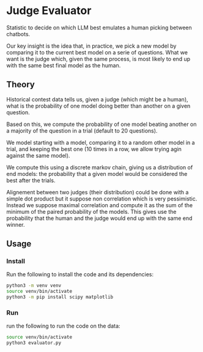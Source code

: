# Judge Evaluator

Statistic to decide on which LLM best emulates a human picking between chatbots.

Our key insight is the idea that, in practice, we pick a new model by comparing it to the current best model on a serie of questions.
What we want is the judge which, given the same process, is most likely to end up with the same best final model as the human.

## Theory

Historical contest data tells us, given a judge (which might be a human), what is the probability of one model doing better than another on a given question.

Based on this, we compute the probability of one model beating another on a majority of the question in a trial (default to 20 questions).

We model starting with a model, comparing it to a random other model in a trial, and keeping the best one (10 times in a row, we allow trying agin against the same model).

We compute this using a discrete markov chain, giving us a distribution of end models: the probability that a given model would be considered the best after the trials.

Alignement between two judges (their distribution) could be done with a simple dot product but it suppose non correlation which is very pessimistic.
Instead we suppose maximal correlation and compute it as the sum of the minimum of the paired probability of the models.
This gives use the probability that the human and the judge would end up with the same end winner.

## Usage

### Install

Run the following to install the code and its dependencies:

```sh
python3 -m venv venv
source venv/bin/activate
python3 -m pip install scipy matplotlib
```

### Run

run the following to run the code on the data:

```sh
source venv/bin/activate
python3 evaluator.py
```
